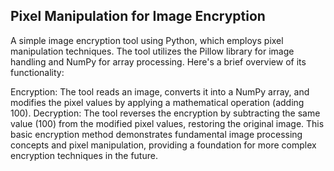 ## Pixel Manipulation for Image Encryption

A simple image encryption tool using Python, which employs pixel manipulation techniques. The tool utilizes the Pillow library for image handling and NumPy for array processing. Here's a brief overview of its functionality:

Encryption: The tool reads an image, converts it into a NumPy array, and modifies the pixel values by applying a mathematical operation (adding 100).
Decryption: The tool reverses the encryption by subtracting the same value (100) from the modified pixel values, restoring the original image.
This basic encryption method demonstrates fundamental image processing concepts and pixel manipulation, providing a foundation for more complex encryption techniques in the future.
